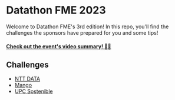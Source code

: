 # Datathon FME 2023
Welcome to Datathon FME's 3rd edition! In this repo, you'll find the challenges the sponsors have prepared for you and some tips!

#### [Check out the event's video summary! 👩‍💻](https://www.youtube.com/watch?v=5PUtT34NhrI)

## Challenges

- [NTT DATA](./ntt-data/)
- [Mango](./mango/)
- [UPC Sostenible](./upc-sostenible/)
